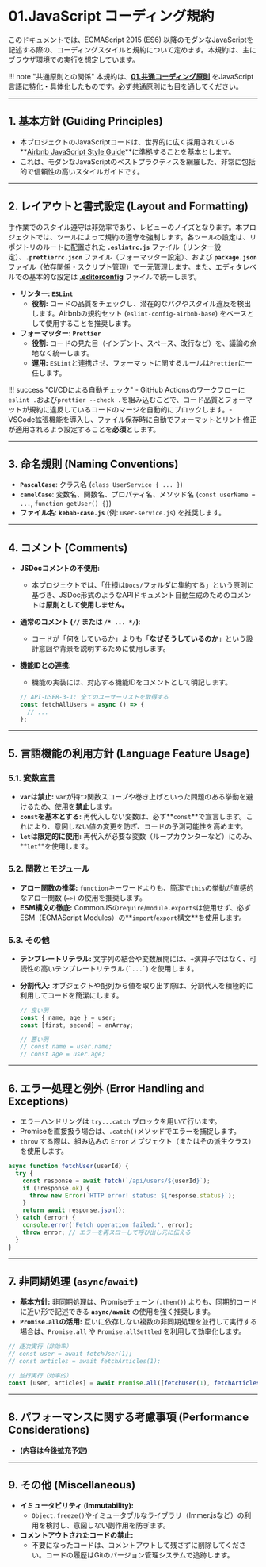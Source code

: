 # 01.JavaScript コーディング規約

このドキュメントでは、ECMAScript 2015
(ES6) 以降のモダンなJavaScriptを記述する際の、コーディングスタイルと規約について定めます。本規約は、主にブラウザ環境での実行を想定しています。

!!! note
"共通原則との関係" 本規約は、**[01.共通コーディング原則](../01_共通規則/01_共通コーディング原則.md)**
をJavaScript言語に特化・具体化したものです。必ず共通原則にも目を通してください。

---

## 1. 基本方針 (Guiding Principles)

- 本プロジェクトのJavaScriptコードは、世界的に広く採用されている**[Airbnb JavaScript Style Guide](https://github.com/airbnb/javascript)**に準拠することを基本とします。
- これは、モダンなJavaScriptのベストプラクティスを網羅した、非常に包括的で信頼性の高いスタイルガイドです。

---

## 2. レイアウトと書式設定 (Layout and Formatting)

手作業でのスタイル遵守は非効率であり、レビューのノイズとなります。本プロジェクトでは、ツールによって規約の遵守を強制します。各ツールの設定は、リポジトリのルートに配置された
**`.eslintrc.js`** ファイル（リンター設定）、**`.prettierrc.json`**
ファイル（フォーマッター設定）、および **`package.json`**
ファイル（依存関係・スクリプト管理）で一元管理します。また、エディタレベルでの基本的な設定は
**[.editorconfig](/.editorconfig)** ファイルで統一します。

- **リンター: `ESLint`**
  - **役割:**
    コードの品質をチェックし、潜在的なバグやスタイル違反を検出します。Airbnbの規約セット (`eslint-config-airbnb-base`) をベースとして使用することを推奨します。
- **フォーマッター: `Prettier`**
  - **役割:**
    コードの見た目（インデント、スペース、改行など）を、議論の余地なく統一します。
  - **運用:**
    `ESLint`と連携させ、フォーマットに関するルールは`Prettier`に一任します。

!!! success "CI/CDによる自動チェック" - GitHub
Actionsのワークフローに`eslint .`および`prettier --check .`を組み込むことで、コード品質とフォーマットが規約に違反しているコードのマージを自動的にブロックします。-
VSCode拡張機能を導入し、ファイル保存時に自動でフォーマットとリント修正が適用されるよう設定することを**必須**とします。

---

## 3. 命名規則 (Naming Conventions)

- **`PascalCase`**: クラス名 (`class UserService { ... }`)
- **`camelCase`**: 変数名、関数名、プロパティ名、メソッド名 (`const userName = ...`,
  `function getUser() {}`)
- **ファイル名**: **`kebab-case.js`** (例: `user-service.js`) を推奨します。

---

## 4. コメント (Comments)

- **JSDocコメントの不使用:**
  - 本プロジェクトでは、「仕様は`Docs/`フォルダに集約する」という原則に基づき、JSDoc形式のようなAPIドキュメント自動生成のためのコメントは**原則として使用しません。**
- **通常のコメント (`//` または `/* ... */`)**:
  - コードが「何をしているか」よりも「**なぜそうしているのか**」という設計意図や背景を説明するために使用します。
- **機能IDとの連携**:
  - 機能の実装には、対応する機能IDをコメントとして明記します。

  ```javascript
  // API-USER-3-1: 全てのユーザーリストを取得する
  const fetchAllUsers = async () => {
    // ...
  };
  ```

---

## 5. 言語機能の利用方針 (Language Feature Usage)

### 5.1. 変数宣言

- **`var`は禁止:**
  `var`が持つ関数スコープや巻き上げといった問題のある挙動を避けるため、使用を**禁止**します。
- **`const`を基本とする:**
  再代入しない変数は、必ず**`const`**で宣言します。これにより、意図しない値の変更を防ぎ、コードの予測可能性を高めます。
- **`let`は限定的に使用:**
  再代入が必要な変数（ループカウンターなど）にのみ、**`let`**を使用します。

### 5.2. 関数とモジュール

- **アロー関数の推奨:**
  `function`キーワードよりも、簡潔で`this`の挙動が直感的なアロー関数 (`=>`) の使用を推奨します。
- **ESM構文の徹底:**
  CommonJSの`require`/`module.exports`は使用せず、必ずESM（ECMAScript
  Modules）の**`import`/`export`構文**を使用します。

### 5.3. その他

- **テンプレートリテラル:**
  文字列の結合や変数展開には、`+`演算子ではなく、可読性の高いテンプレートリテラル (`` `...` ``) を使用します。
- **分割代入:**
  オブジェクトや配列から値を取り出す際は、分割代入を積極的に利用してコードを簡潔にします。

  ```javascript
  // 良い例
  const { name, age } = user;
  const [first, second] = anArray;

  // 悪い例
  // const name = user.name;
  // const age = user.age;
  ```

---

## 6. エラー処理と例外 (Error Handling and Exceptions)

- エラーハンドリングは `try...catch` ブロックを用いて行います。
- Promiseを直接扱う場合は、`.catch()`メソッドでエラーを捕捉します。
- `throw` する際は、組み込みの `Error`
  オブジェクト（またはその派生クラス）を使用します。

```javascript
async function fetchUser(userId) {
  try {
    const response = await fetch(`/api/users/${userId}`);
    if (!response.ok) {
      throw new Error(`HTTP error! status: ${response.status}`);
    }
    return await response.json();
  } catch (error) {
    console.error('Fetch operation failed:', error);
    throw error; // エラーを再スローして呼び出し元に伝える
  }
}
```

---

## 7. 非同期処理 (`async`/`await`)

- **基本方針:**
  非同期処理は、Promiseチェーン (`.then()`) よりも、同期的コードに近い形で記述できる
  **`async/await`** の使用を強く推奨します。
- **`Promise.all`の活用:**
  互いに依存しない複数の非同期処理を並行して実行する場合は、`Promise.all` や
  `Promise.allSettled` を利用して効率化します。

```javascript
// 逐次実行（非効率）
// const user = await fetchUser(1);
// const articles = await fetchArticles(1);

// 並行実行（効率的）
const [user, articles] = await Promise.all([fetchUser(1), fetchArticles(1)]);
```

---

## 8. パフォーマンスに関する考慮事項 (Performance Considerations)

- **(内容は今後拡充予定)**

---

## 9. その他 (Miscellaneous)

- **イミュータビリティ (Immutability):**
  - `Object.freeze()`やイミュータブルなライブラリ（Immer.jsなど）の利用を検討し、意図しない副作用を防ぎます。
- **コメントアウトされたコードの禁止:**
  - 不要になったコードは、コメントアウトして残さずに削除してください。コードの履歴はGitのバージョン管理システムで追跡します。
